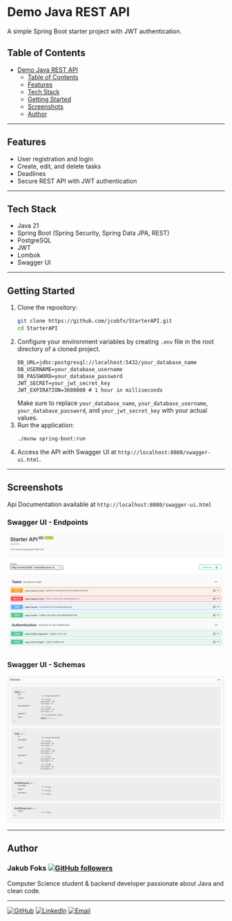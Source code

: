 # Demo Java REST API

A simple Spring Boot starter project with JWT authentication.

## Table of Contents
- [Demo Java REST API](#demo-java-rest-api)
  - [Table of Contents](#table-of-contents)
  - [Features](#features)
  - [Tech Stack](#tech-stack)
  - [Getting Started](#getting-started)
  - [Screenshots](#screenshots)
  - [Author](#author)

---

## Features

- User registration and login
- Create, edit, and delete tasks
- Deadlines
- Secure REST API with JWT authentication

---

## Tech Stack

- Java 21
- Spring Boot (Spring Security, Spring Data JPA, REST)
- PostgreSQL
- JWT
- Lombok
- Swagger UI

---

## Getting Started

1. Clone the repository:
    ```bash
    git clone https://github.com/jcobfx/StarterAPI.git
    cd StarterAPI
    ```
2. Configure your environment variables by creating `.env` file in the root directory of a cloned project.
    ```dotenv
    DB_URL=jdbc:postgresql://localhost:5432/your_database_name
    DB_USERNAME=your_database_username
    DB_PASSWORD=your_database_password
    JWT_SECRET=your_jwt_secret_key
    JWT_EXPIRATION=3600000 # 1 hour in milliseconds
    ```
   Make sure to replace `your_database_name`, `your_database_username`, `your_database_password`, and `your_jwt_secret_key` with your actual values.
3. Run the application:
    ```bash
    ./mvnw spring-boot:run
    ```
4. Access the API with Swagger UI at `http://localhost:8080/swagger-ui.html`.

---

## Screenshots

Api Documentation available at `http://localhost:8080/swagger-ui.html`

### Swagger UI - Endpoints

![](/assets/swagger-ui-endpoints.png "Swagger UI Endpoints")

### Swagger UI - Schemas

![](/assets/swagger-ui-schemas.png "Swagger UI Schemas")

---

## Author

### Jakub Foks [![GitHub followers](https://img.shields.io/github/followers/jcobfx?style=social)]()

Computer Science student & backend developer passionate about Java and clean code.

---

[![GitHub](https://img.shields.io/badge/GitHub-Profile-black)](https://www.github.com/jcobfx)
[![LinkedIn](https://img.shields.io/badge/LinkedIn-Profile-blue)](https://www.linkedin.com/in/jakub-foks-a15298270/)
[![Email](https://img.shields.io/badge/Email-Contact-red)](mailto:jakub@foks.com.pl)
